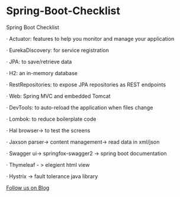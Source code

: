 # Spring-Boot-Checklist
Spring Boot Checklist


·         Actuator: features to help you monitor and manage your application

·         EurekaDiscovery: for service registration

·         JPA: to save/retrieve data

·         H2: an in-memory database

·         RestRepositories: to expose JPA repositories as REST endpoints

·         Web: Spring MVC and embedded Tomcat

·         DevTools: to auto-reload the application when files change

·         Lombok: to reduce boilerplate code

·         Hal browser-> to test the screens

·         Jaxson parser-> content management-> read data in xml/json

·         Swagger ui-> springfox-swagger2 -> spring boot documentation

·         Thymeleaf - > elegient html view

·         Hystrix -> fault tolerance java library


<a href="http://starwalt.in/Blogs/index.html">Follow us on Blog</a>
